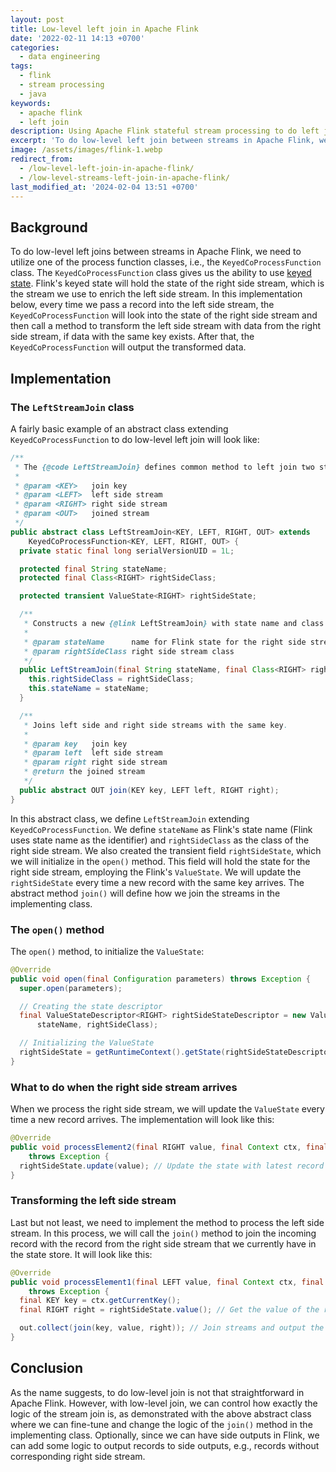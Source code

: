 ```yaml
---
layout: post
title: Low-level left join in Apache Flink
date: '2022-02-11 14:13 +0700'
categories:
  - data engineering
tags:
  - flink
  - stream processing
  - java
keywords:
  - apache flink
  - left join
description: Using Apache Flink stateful stream processing to do left join between streams.
excerpt: 'To do low-level left join between streams in Apache Flink, we need to utilize one of the Flink''s process function classes, i.e., KeyedCoProcessFunction class.'
image: /assets/images/flink-1.webp
redirect_from:
  - /low-level-left-join-in-apache-flink/
  - /low-level-streams-left-join-in-apache-flink/
last_modified_at: '2024-02-04 13:51 +0700'
---
```


## Background

To do low-level left joins between streams in Apache Flink, we need to utilize one of the process function classes, i.e., the `KeyedCoProcessFunction` class.<!--more--> The `KeyedCoProcessFunction` class gives us the ability to use [keyed state][flink-state]. Flink's keyed state will hold the state of the right side stream, which is the stream we use to enrich the left side stream. In this implementation below, every time we pass a record into the left side stream, the `KeyedCoProcessFunction` will look into the state of the right side stream and then call a method to transform the left side stream with data from the right side stream, if data with the same key exists. After that, the `KeyedCoProcessFunction` will output the transformed data.

## Implementation

### The `LeftStreamJoin` class

A fairly basic example of an abstract class extending `KeyedCoProcessFunction` to do low-level left join will look like:

```java
/**
 * The {@code LeftStreamJoin} defines common method to left join two streams by common key.
 *
 * @param <KEY>   join key
 * @param <LEFT>  left side stream
 * @param <RIGHT> right side stream
 * @param <OUT>   joined stream
 */
public abstract class LeftStreamJoin<KEY, LEFT, RIGHT, OUT> extends
    KeyedCoProcessFunction<KEY, LEFT, RIGHT, OUT> {
  private static final long serialVersionUID = 1L;

  protected final String stateName;
  protected final Class<RIGHT> rightSideClass;

  protected transient ValueState<RIGHT> rightSideState;

  /**
   * Constructs a new {@link LeftStreamJoin} with state name and class of the right side stream.
   *
   * @param stateName      name for Flink state for the right side stream
   * @param rightSideClass right side stream class
   */
  public LeftStreamJoin(final String stateName, final Class<RIGHT> rightSideClass) {
    this.rightSideClass = rightSideClass;
    this.stateName = stateName;
  }

  /**
   * Joins left side and right side streams with the same key.
   *
   * @param key   join key
   * @param left  left side stream
   * @param right right side stream
   * @return the joined stream
   */
  public abstract OUT join(KEY key, LEFT left, RIGHT right);
}
```

In this abstract class, we define `LeftStreamJoin` extending `KeyedCoProcessFunction`. We define `stateName` as Flink's state name (Flink uses state name as the identifier) and `rightSideClass` as the class of the right side stream. We also created the transient field `rightSideState`, which we will initialize in the `open()` method. This field will hold the state for the right side stream, employing the Flink's `ValueState`. We will update the `rightSideState` every time a new record with the same key arrives. The abstract method `join()` will define how we join the streams in the implementing class.

### The `open()` method

The `open()` method, to initialize the `ValueState`:

```java
@Override
public void open(final Configuration parameters) throws Exception {
  super.open(parameters);

  // Creating the state descriptor
  final ValueStateDescriptor<RIGHT> rightSideStateDescriptor = new ValueStateDescriptor<>(
      stateName, rightSideClass);

  // Initializing the ValueState
  rightSideState = getRuntimeContext().getState(rightSideStateDescriptor);
}
```

### What to do when the right side stream arrives

When we process the right side stream, we will update the `ValueState` every time a new record arrives. The implementation will look like this:

```java
@Override
public void processElement2(final RIGHT value, final Context ctx, final Collector<OUT> out)
    throws Exception {
  rightSideState.update(value); // Update the state with latest record for the key
}
```

### Transforming the left side stream

Last but not least, we need to implement the method to process the left side stream. In this process, we will call the `join()` method to join the incoming record with the record from the right side stream that we currently have in the state store. It will look like this:

```java
@Override
public void processElement1(final LEFT value, final Context ctx, final Collector<OUT> out)
    throws Exception {
  final KEY key = ctx.getCurrentKey();
  final RIGHT right = rightSideState.value(); // Get the value of the right side for this key

  out.collect(join(key, value, right)); // Join streams and output the result
}
```

## Conclusion

As the name suggests, to do low-level join is not that straightforward in Apache Flink. However, with low-level join, we can control how exactly the logic of the stream join is, as demonstrated with the above abstract class where we can fine-tune and change the logic of the `join()` method in the implementing class. Optionally, since we can have side outputs in Flink, we can add some logic to output records to side outputs, e.g., records without corresponding right side stream.

[flink-state]: https://nightlies.apache.org/flink/flink-docs-release-1.14/docs/dev/datastream/fault-tolerance/state/
